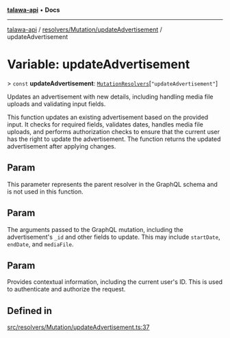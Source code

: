 [**talawa-api**](../../../../README.md) • **Docs**

***

[talawa-api](../../../../modules.md) / [resolvers/Mutation/updateAdvertisement](../README.md) / updateAdvertisement

# Variable: updateAdvertisement

\> `const` **updateAdvertisement**: [`MutationResolvers`](../../../../types/generatedGraphQLTypes/type-aliases/MutationResolvers.md)\[`"updateAdvertisement"`\]

Updates an advertisement with new details, including handling media file uploads and validating input fields.

This function updates an existing advertisement based on the provided input. It checks for required fields, validates dates, handles media file uploads, and performs authorization checks to ensure that the current user has the right to update the advertisement. The function returns the updated advertisement after applying changes.

## Param

This parameter represents the parent resolver in the GraphQL schema and is not used in this function.

## Param

The arguments passed to the GraphQL mutation, including the advertisement's `_id` and other fields to update. This may include `startDate`, `endDate`, and `mediaFile`.

## Param

Provides contextual information, including the current user's ID. This is used to authenticate and authorize the request.

## Defined in

[src/resolvers/Mutation/updateAdvertisement.ts:37](https://github.com/PalisadoesFoundation/talawa-api/blob/67d017fd9312183a6b2bae1b160bc814f56ab5c2/src/resolvers/Mutation/updateAdvertisement.ts#L37)
